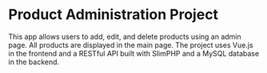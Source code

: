 # Product Administration Project

This app allows users to add, edit, and delete products using an admin page. All products are displayed in the main page. 
The project uses Vue.js in the frontend and a RESTful API built with SlimPHP and a MySQL database in the backend. 
